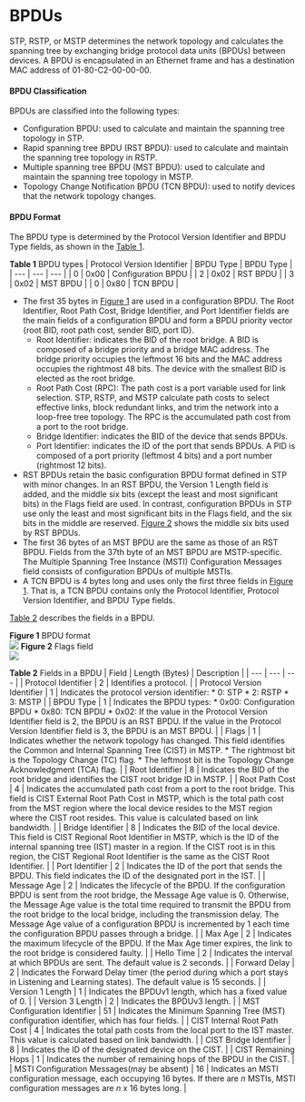 BPDUs
=====

STP, RSTP, or MSTP determines the network topology and calculates the spanning tree by exchanging bridge protocol data units (BPDUs) between devices. A BPDU is encapsulated in an Ethernet frame and has a destination MAC address of 01-80-C2-00-00-00.

#### BPDU Classification

BPDUs are classified into the following types:

* Configuration BPDU: used to calculate and maintain the spanning tree topology in STP.
* Rapid spanning tree BPDU (RST BPDU): used to calculate and maintain the spanning tree topology in RSTP.
* Multiple spanning tree BPDU (MST BPDU): used to calculate and maintain the spanning tree topology in MSTP.
* Topology Change Notification BPDU (TCN BPDU): used to notify devices that the network topology changes.

#### BPDU Format

The BPDU type is determined by the Protocol Version Identifier and BPDU Type fields, as shown in the [Table 1](#EN-US_CONCEPT_0000001345158073__table164583673913).

**Table 1** BPDU types
| Protocol Version Identifier | BPDU Type | BPDU Type |
| --- | --- | --- |
| 0 | 0x00 | Configuration BPDU |
| 2 | 0x02 | RST BPDU |
| 3 | 0x02 | MST BPDU |
| 0 | 0x80 | TCN BPDU |

* The first 35 bytes in [Figure 1](#EN-US_CONCEPT_0000001345158073__fig17998727121212) are used in a configuration BPDU. The Root Identifier, Root Path Cost, Bridge Identifier, and Port Identifier fields are the main fields of a configuration BPDU and form a BPDU priority vector {root BID, root path cost, sender BID, port ID}.
  + Root Identifier: indicates the BID of the root bridge. A BID is composed of a bridge priority and a bridge MAC address. The bridge priority occupies the leftmost 16 bits and the MAC address occupies the rightmost 48 bits. The device with the smallest BID is elected as the root bridge.
  + Root Path Cost (RPC): The path cost is a port variable used for link selection. STP, RSTP, and MSTP calculate path costs to select effective links, block redundant links, and trim the network into a loop-free tree topology. The RPC is the accumulated path cost from a port to the root bridge.
  + Bridge Identifier: indicates the BID of the device that sends BPDUs.
  + Port Identifier: indicates the ID of the port that sends BPDUs. A PID is composed of a port priority (leftmost 4 bits) and a port number (rightmost 12 bits).
* RST BPDUs retain the basic configuration BPDU format defined in STP with minor changes. In an RST BPDU, the Version 1 Length field is added, and the middle six bits (except the least and most significant bits) in the Flags field are used. In contrast, configuration BPDUs in STP use only the least and most significant bits in the Flags field, and the six bits in the middle are reserved. [Figure 2](#EN-US_CONCEPT_0000001345158073__fig1061018101115) shows the middle six bits used by RST BPDUs.
* The first 36 bytes of an MST BPDU are the same as those of an RST BPDU. Fields from the 37th byte of an MST BPDU are MSTP-specific. The Multiple Spanning Tree Instance (MSTI) Configuration Messages field consists of configuration BPDUs of multiple MSTIs.
* A TCN BPDU is 4 bytes long and uses only the first three fields in [Figure 1](#EN-US_CONCEPT_0000001345158073__fig17998727121212). That is, a TCN BPDU contains only the Protocol Identifier, Protocol Version Identifier, and BPDU Type fields.

[Table 2](#EN-US_CONCEPT_0000001345158073__tab_dc_fd_stp_000601) describes the fields in a BPDU.

**Figure 1** BPDU format  
![](figure/en-us_image_0000001291918996.png)
**Figure 2** Flags field  
![](figure/en-us_image_0000001345238525.png)

**Table 2** Fields in a BPDU
| Field | Length (Bytes) | Description |
| --- | --- | --- |
| Protocol Identifier | 2 | Identifies a protocol. |
| Protocol Version Identifier | 1 | Indicates the protocol version identifier:   * 0: STP * 2: RSTP * 3: MSTP |
| BPDU Type | 1 | Indicates the BPDU types:  * 0x00: Configuration BPDU * 0x80: TCN BPDU * 0x02: If the value in the Protocol Version Identifier field is 2, the BPDU is an RST BPDU. If the value in the Protocol Version Identifier field is 3, the BPDU is an MST BPDU. |
| Flags | 1 | Indicates whether the network topology has changed. This field identifies the Common and Internal Spanning Tree (CIST) in MSTP.  * The rightmost bit is the Topology Change (TC) flag. * The leftmost bit is the Topology Change Acknowledgment (TCA) flag. |
| Root Identifier | 8 | Indicates the BID of the root bridge and identifies the CIST root bridge ID in MSTP. |
| Root Path Cost | 4 | Indicates the accumulated path cost from a port to the root bridge. This field is CIST External Root Path Cost in MSTP, which is the total path cost from the MST region where the local device resides to the MST region where the CIST root resides. This value is calculated based on link bandwidth. |
| Bridge Identifier | 8 | Indicates the BID of the local device. This field is CIST Regional Root Identifier in MSTP, which is the ID of the internal spanning tree (IST) master in a region. If the CIST root is in this region, the CIST Regional Root Identifier is the same as the CIST Root Identifier. |
| Port Identifier | 2 | Indicates the ID of the port that sends the BPDU. This field indicates the ID of the designated port in the IST. |
| Message Age | 2 | Indicates the lifecycle of the BPDU.  If the configuration BPDU is sent from the root bridge, the Message Age value is 0. Otherwise, the Message Age value is the total time required to transmit the BPDU from the root bridge to the local bridge, including the transmission delay. The Message Age value of a configuration BPDU is incremented by 1 each time the configuration BPDU passes through a bridge. |
| Max Age | 2 | Indicates the maximum lifecycle of the BPDU. If the Max Age timer expires, the link to the root bridge is considered faulty. |
| Hello Time | 2 | Indicates the interval at which BPDUs are sent. The default value is 2 seconds. |
| Forward Delay | 2 | Indicates the Forward Delay timer (the period during which a port stays in Listening and Learning states). The default value is 15 seconds. |
| Version 1 Length | 1 | Indicates the BPDUv1 length, which has a fixed value of 0. |
| Version 3 Length | 2 | Indicates the BPDUv3 length. |
| MST Configuration Identifier | 51 | Indicates the Minimum Spanning Tree (MST) configuration identifier, which has four fields. |
| CIST Internal Root Path Cost | 4 | Indicates the total path costs from the local port to the IST master. This value is calculated based on link bandwidth. |
| CIST Bridge Identifier | 8 | Indicates the ID of the designated device on the CIST. |
| CIST Remaining Hops | 1 | Indicates the number of remaining hops of the BPDU in the CIST. |
| MSTI Configuration Messages(may be absent) | 16 | Indicates an MSTI configuration message, each occupying 16 bytes. If there are *n* MSTIs, MSTI configuration messages are *n* x 16 bytes long. |